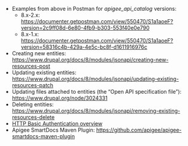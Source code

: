 * Examples from above in Postman for _apigee\_api\_catalog_ versions:  
   * 8.x-2.x: <https://documenter.getpostman.com/view/550470/S1a1aoeF?version=2c9ff08d-6e80-4fb9-b303-553f40e0e790>  
   * 8.x-1.x: [https://documenter.getpostman.com/view/550470/S1a1aoeF?version=58316c4b-429a-4e5c-bc8f-d1611916976c ](https://documenter.getpostman.com/view/550470/S1a1aoeF?version=58316c4b-429a-4e5c-bc8f-d1611916976c)
* Creating new entities: <https://www.drupal.org/docs/8/modules/jsonapi/creating-new-resources-post>
* Updating existing entities: <https://www.drupal.org/docs/8/modules/jsonapi/updating-existing-resources-patch>
* Updating files attached to entities (the “Open API specification file”): <https://www.drupal.org/node/3024331>
* Deleting entities: <https://www.drupal.org/docs/8/modules/jsonapi/removing-existing-resources-delete>
* [HTTP Basic Authentication overview](https://www.drupal.org/docs/8/core/modules/basic%5Fauth/overview)
* Apigee SmartDocs Maven Plugin: <https://github.com/apigee/apigee-smartdocs-maven-plugin>